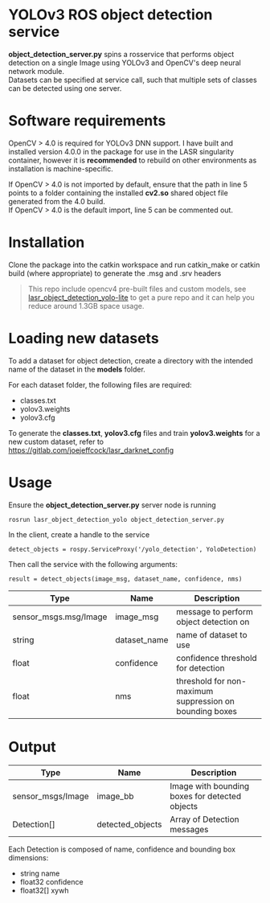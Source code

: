 # YOLOv3 ROS object detection service

**object_detection_server.py** spins a rosservice that performs object detection on a single Image using YOLOv3 and OpenCV's deep neural network module. <br/>
Datasets can be specified at service call, such that multiple sets of classes can be detected using one server.

# Software requirements

OpenCV > 4.0 is required for YOLOv3 DNN support. I have built and installed version 4.0.0 in the package for use in the LASR singularity container, however it is **recommended** to rebuild
on other environments as installation is machine-specific.

If OpenCV > 4.0 is not imported by default, ensure that the path in line 5 points to a folder containing the installed **cv2.so** shared object file generated from the 4.0 build. <br/>
If OpenCV > 4.0 is the default import, line 5 can be commented out.

# Installation
Clone the package into the catkin workspace and run catkin_make or catkin build (where appropriate) to generate the .msg and .srv headers
> This repo include opencv4 pre-built files and custom models, see [lasr_object_detection_yolo-lite](https://gitlab.com/sensible-robots/lasr_object_detection_yolo-lite) to get a pure repo and it can help you reduce around 1.3GB space usage.

# Loading new datasets

To add a dataset for object detection, create a directory with the intended name of the dataset in the **models** folder.

For each dataset folder, the following files are required:
* classes.txt
* yolov3.weights
* yolov3.cfg

To generate the **classes.txt**, **yolov3.cfg** files and train **yolov3.weights** for a new custom dataset, refer to https://gitlab.com/joejeffcock/lasr_darknet_config

# Usage

Ensure the **object_detection_server.py** server node is running

    rosrun lasr_object_detection_yolo object_detection_server.py


In the client, create a handle to the service

    detect_objects = rospy.ServiceProxy('/yolo_detection', YoloDetection)
    
Then call the service with the following arguments:

    result = detect_objects(image_msg, dataset_name, confidence, nms)

| Type | Name | Description |
| ------ | ------ | ------ |
| sensor_msgs.msg/Image | image_msg | message to perform object detection on |
| string | dataset_name | name of dataset to use |
| float | confidence | confidence threshold for detection |
| float | nms | threshold for non-maximum suppression on bounding boxes |

# Output

| Type | Name | Description |
| ------ | ------ | ------ |
| sensor_msgs/Image | image_bb | Image with bounding boxes for detected objects |
| Detection[] | detected_objects | Array of Detection messages |

Each Detection is composed of name, confidence and bounding box dimensions:
* string name
* float32 confidence
* float32[] xywh



